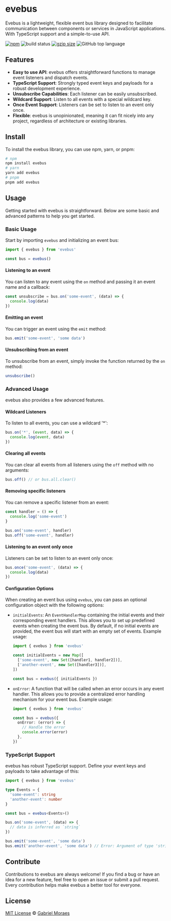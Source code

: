 # evebus

Evebus is a lightweight, flexible event bus library designed to facilitate communication between components or services in JavaScript applications. With TypeScript support and a simple-to-use API.

<a href="https://www.npmjs.org/package/evebus"><img src="https://img.shields.io/npm/v/evebus.svg" alt="npm"></a>
<img src="https://github.com/gabrielnafuzi/evebus/workflows/CI/badge.svg" alt="build status">
<a href="https://unpkg.com/evebus/dist/evebus.js"><img src="https://img.badgesize.io/https://unpkg.com/evebus/dist/index.js?compression=gzip&label=gzip" alt="gzip size"></a>
<img src="https://img.shields.io/github/languages/top/gabrielnafuzi/evebus" alt="GitHub top language" />

## Features

- **Easy to use API**: evebus offers straightforward functions to manage event listeners and dispatch events.
- **TypeScript Support**: Strongly typed event keys and payloads for a robust development experience.
- **Unsubscribe Capabilities**: Each listener can be easily unsubscribed.
- **Wildcard Support**: Listen to all events with a special wildcard key.
- **Once Event Support**: Listeners can be set to listen to an event only once.
- **Flexible**: evebus is unopinionated, meaning it can fit nicely into any project, regardless of architecture or existing libraries.

## Install

To install the evebus library, you can use npm, yarn, or pnpm:

```bash
# npm
npm install evebus
# yarn
yarn add evebus
# pnpm
pnpm add evebus
```

## Usage

Getting started with evebus is straightforward. Below are some basic and advanced patterns to help you get started.

### Basic Usage

Start by importing `evebus` and initializing an event bus:

```ts
import { evebus } from 'evebus'

const bus = evebus()
```

#### Listening to an event

You can listen to any event using the `on` method and passing it an event name and a callback:

```ts
const unsubscribe = bus.on('some-event', (data) => {
  console.log(data)
})
```

#### Emitting an event

You can trigger an event using the `emit` method:

```ts
bus.emit('some-event', 'some data')
```

#### Unsubscribing from an event

To unsubscribe from an event, simply invoke the function returned by the `on` method:

```ts
unsubscribe()
```

### Advanced Usage

evebus also provides a few advanced features.

#### Wildcard Listeners

To listen to all events, you can use a wildcard '\*':

```ts
bus.on('*', (event, data) => {
  console.log(event, data)
})
```

#### Clearing all events

You can clear all events from all listeners using the `off` method with no arguments:

```ts
bus.off() // or bus.all.clear()
```

#### Removing specific listeners

You can remove a specific listener from an event:

```ts
const handler = () => {
  console.log('some-event')
}

bus.on('some-event', handler)
bus.off('some-event', handler)
```

#### Listening to an event only once

Listeners can be set to listen to an event only once:

```ts
bus.once('some-event', (data) => {
  console.log(data)
})
```

#### Configuration Options

When creating an event bus using `evebus`, you can pass an optional configuration object with the following options:

- `initialEvents`: An `EventHandlerMap` containing the initial events and their corresponding event handlers. This allows you to set up predefined events when creating the event bus. By default, if no initial events are provided, the event bus will start with an empty set of events. Example usage:

  ```ts
  import { evebus } from 'evebus'

  const initialEvents = new Map([
    ['some-event', new Set([handler1, handler2])],
    ['another-event', new Set([handler3])],
  ])

  const bus = evebus({ initialEvents })
  ```

- `onError`: A function that will be called when an error occurs in any event handler. This allows you to provide a centralized error handling mechanism for your event bus. Example usage:

  ```ts
  import { evebus } from 'evebus'

  const bus = evebus({
    onError: (error) => {
      // Handle the error
      console.error(error)
    },
  })
  ```

### TypeScript Support

evebus has robust TypeScript support. Define your event keys and payloads to take advantage of this:

```ts
import { evebus } from 'evebus'

type Events = {
  'some-event': string
  'another-event': number
}

const bus = evebus<Events>()

bus.on('some-event', (data) => {
  // data is inferred as `string`
})

bus.emit('some-event', 'some data')
bus.emit('another-event', 'some data') // Error: Argument of type 'string' is not assignable to parameter of type 'number'
```

## Contribute

Contributions to evebus are always welcome! If you find a bug or have an idea for a new feature, feel free to open an issue or submit a pull request. Every contribution helps make evebus a better tool for everyone.

## License

[MIT License](https://opensource.org/licenses/MIT) © [Gabriel Moraes](https://github.com/gabrielnafuzi)
